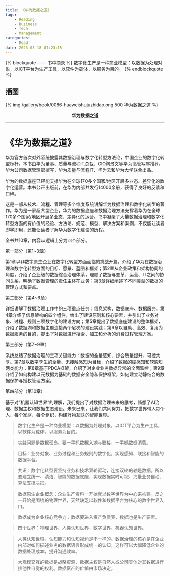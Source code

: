 ```yaml
---
title: 《华为数据之道》
tags:
	- Reading
	- Business
	- Tech
	- Management
categories:
	- Read
date: 2023-08-18 07:23:15
---
```


{% blockquote —— 书中摘录 %}
数字化生产是一种商业模型：以数据为处理对象，以ICT平台为生产工具，以软件为载体，以服务为目的。
{% endblockquote %}

<!-- more -->

## 插图
{% img /gallery/book/0086-huaweishujuzhidao.png 500 华为数据之道 %}
<p align="center"><b>华为数据之道</b></p>

-----

# 《华为数据之道》

华为官方首次对外系统披露其数据治理与数字化转型方法论，中国企业的数字化转型标杆。本书由华为董事、质量与流程IT总裁、CIO陶景文等华为高管写序推荐。华为公司数据管理部撰写，华为质量与流程IT、华为云和华为大学联合出品。

华为的数据底座已经能支撑华为在全球170多个国家/地区开展多业态、差异化的数字化运营。本书公开出版前，在华为内部共发行14000余册，获得了良好的反馈和口碑。

这是一部从技术、流程、管理等多个维度系统讲解华为数据治理和数字化转型的著作。华为是一家超大型企业，华为的数据底座和数据治理方法支撑着华为在全球170多个国家/地区开展多业态、差异化的运营。书中凝聚了大量数据治理和数字化转型方面的有价值的经验、方法论、规范、模型、解决方案和案例，不仅能让读者即学即用，还能让读者了解华为数字化建设的历程。

全书共10章，内容从逻辑上分为四个部分。

第一部分（第1~3章）

第1章以非数字原生企业在数字化转型方面面临的挑战开篇，介绍了华为在数据治理和数字化转型方面的目标、愿景、蓝图和框架；第2章从企业政策和架构协同的角度，介绍了企业级的数据综合治理体系，理顺了数据与变革、运营、IT之间的协同关系，明确了数据管理的责任主体在业务；第3章详细阐述了不同类型的数据的管理方式和要点。

第二部分（第4~6章）

详细讲解了数据治理工作中的三项重点任务：信息架构、数据底座、数据服务。第4章介绍了信息架构的四个组件，给出了建设原则和核心要素，并引出了业务对象、过程、规则三项数字化的建设方向；第5章提出了数据底座建设的整体框架，介绍了数据湖和数据主题连接两个层次的建设实践；第6章以自助、高效、复用为数据服务的目的，提出了对数据进行搜索、加工和分析的消费过程管理方案。

第三部分（第7~9章）

系统总结了数据治理的三项关键能力：数据的全量感知、综合质量提升、可控共享。第7章以数字孪生的全量、无接触感知为目标，介绍了数据的硬感知和软感知两类能力；第8章基于PDCA框架，介绍了对企业业务数据异常的全面监控；第9章介绍了如何构建以元数据为基础的数据安全隐私保护框架，如何建立动静结合的数据保护与授权管理方案。

第四部分（第10章）

基于对“机器认知世界”的理解，我们提出了对数据治理未来的思考，畅想了AI治理、数据主权和数据生态建设。未来已来，让我们共同努力，把数字世界带入每个人、每个家庭、每个组织，构建万物互联的智能世界。

> 数字化生产是一种商业模型：以数据为处理对象，以ICT平台为生产工具，以软件为载体，以服务为目的。

> 实践问题是数据孤岛。要一手抓数据入湖与联接，一手抓数据消费。

> 目标：业务对象、业务过程和业务规则的数字化，实现感知、联接和智能的数据平台。

> 共识：数字化转型要坚持业务和技术双轮驱动，连接双轮的轴是数据。所以要建立统一、清洁、智能的数据底座，实现数据实时可视、海量业务自动、算法支撑决策。

> 数据原生企业概念：企业生产资料一开始就以数字世界为中心来构建。反之一开始是围绕的物理世界，天然缺乏以软件和数据平台为核心的数字世界入口。

> 数据成为企业核心竞争力：数据要进入资产负债表，数据也是生产要素。

> 四个世界：物理世界，人类认知世界，数字世界，机器认知世界。

> 人类认知世界，认知能力和认知视角是不一样的。数据治理的核心是在企业内部对如何描述业务的数据语言形成统一的认知，这样可以大幅降低企业的数据处理成本，提升沟通效率。

> 大规模交互的数据是战略资源，数据主权是自然人或公司实体对其数据进行排他性自觉的权利。数据资产的价值由市场决定。